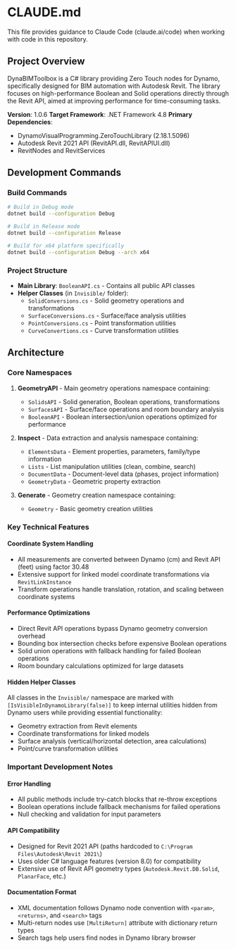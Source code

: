 # CLAUDE.md

This file provides guidance to Claude Code (claude.ai/code) when working with code in this repository.

## Project Overview

DynaBIMToolbox is a C# library providing Zero Touch nodes for Dynamo, specifically designed for BIM automation with Autodesk Revit. The library focuses on high-performance Boolean and Solid operations directly through the Revit API, aimed at improving performance for time-consuming tasks.

**Version**: 1.0.6
**Target Framework**: .NET Framework 4.8
**Primary Dependencies**: 
- DynamoVisualProgramming.ZeroTouchLibrary (2.18.1.5096)
- Autodesk Revit 2021 API (RevitAPI.dll, RevitAPIUI.dll)
- RevitNodes and RevitServices

## Development Commands

### Build Commands
```bash
# Build in Debug mode
dotnet build --configuration Debug

# Build in Release mode  
dotnet build --configuration Release

# Build for x64 platform specifically
dotnet build --configuration Debug --arch x64
```

### Project Structure
- **Main Library**: `BooleanAPI.cs` - Contains all public API classes
- **Helper Classes** (in `Invisible/` folder):
  - `SolidConversions.cs` - Solid geometry operations and transformations
  - `SurfaceConversions.cs` - Surface/face analysis utilities
  - `PointConversions.cs` - Point transformation utilities  
  - `CurveConvertions.cs` - Curve transformation utilities

## Architecture

### Core Namespaces
1. **GeometryAPI** - Main geometry operations namespace containing:
   - `SolidsAPI` - Solid generation, Boolean operations, transformations
   - `SurfacesAPI` - Surface/face operations and room boundary analysis
   - `BooleanAPI` - Boolean intersection/union operations optimized for performance

2. **Inspect** - Data extraction and analysis namespace containing:
   - `ElementsData` - Element properties, parameters, family/type information
   - `Lists` - List manipulation utilities (clean, combine, search)
   - `DocumentData` - Document-level data (phases, project information)
   - `GeometryData` - Geometric property extraction

3. **Generate** - Geometry creation namespace containing:
   - `Geometry` - Basic geometry creation utilities

### Key Technical Features

#### Coordinate System Handling
- All measurements are converted between Dynamo (cm) and Revit API (feet) using factor 30.48
- Extensive support for linked model coordinate transformations via `RevitLinkInstance`
- Transform operations handle translation, rotation, and scaling between coordinate systems

#### Performance Optimizations
- Direct Revit API operations bypass Dynamo geometry conversion overhead
- Bounding box intersection checks before expensive Boolean operations
- Solid union operations with fallback handling for failed Boolean operations
- Room boundary calculations optimized for large datasets

#### Hidden Helper Classes
All classes in the `Invisible/` namespace are marked with `[IsVisibleInDynamoLibrary(false)]` to keep internal utilities hidden from Dynamo users while providing essential functionality:
- Geometry extraction from Revit elements
- Coordinate transformations for linked models
- Surface analysis (vertical/horizontal detection, area calculations)
- Point/curve transformation utilities

### Important Development Notes

#### Error Handling
- All public methods include try-catch blocks that re-throw exceptions
- Boolean operations include fallback mechanisms for failed operations
- Null checking and validation for input parameters

#### API Compatibility
- Designed for Revit 2021 API (paths hardcoded to `C:\Program Files\Autodesk\Revit 2021\`)
- Uses older C# language features (version 8.0) for compatibility
- Extensive use of Revit API geometry types (`Autodesk.Revit.DB.Solid`, `PlanarFace`, etc.)

#### Documentation Format
- XML documentation follows Dynamo node convention with `<param>`, `<returns>`, and `<search>` tags
- Multi-return nodes use `[MultiReturn]` attribute with dictionary return types
- Search tags help users find nodes in Dynamo library browser